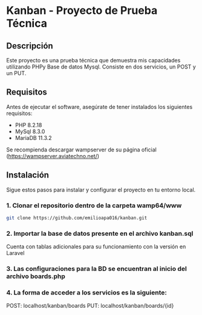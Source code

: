 # Kanban - Proyecto de Prueba Técnica

## Descripción

Este proyecto es una prueba técnica que demuestra mis capacidades utilizando PHPy Base de datos Mysql. Consiste en dos servicios, un POST y un PUT.

## Requisitos

Antes de ejecutar el software, asegúrate de tener instalados los siguientes requisitos:

- PHP 8.2.18
- MySql 8.3.0
- MariaDB 11.3.2

Se recompienda descargar wampserver de su página oficial (https://wampserver.aviatechno.net/)

## Instalación

Sigue estos pasos para instalar y configurar el proyecto en tu entorno local.

### 1. Clonar el repositorio dentro de la carpeta wamp64/www

```bash
git clone https://github.com/emilioapa016/kanban.git
```
### 2. Importar la base de datos presente en el archivo kanban.sql

Cuenta con tablas adicionales para su funcionamiento con la versión en Laravel

### 3. Las configuraciones para la BD se encuentran al inicio del archivo boards.php

### 4. La forma de acceder a los servicios es la siguiente:

POST: localhost/kanban/boards
PUT: localhost/kanban/boards/{id}